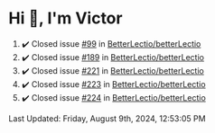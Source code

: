 <h1>Hi 👋, I'm Victor </h1>

<!--RECENT_ACTIVITY:start-->
1. ✔️ Closed issue [#99](https://github.com/BetterLectio/betterLectio/issues/99) in [BetterLectio/betterLectio](https://github.com/BetterLectio/betterLectio)<br>
2. ✔️ Closed issue [#189](https://github.com/BetterLectio/betterLectio/issues/189) in [BetterLectio/betterLectio](https://github.com/BetterLectio/betterLectio)<br>
3. ✔️ Closed issue [#221](https://github.com/BetterLectio/betterLectio/issues/221) in [BetterLectio/betterLectio](https://github.com/BetterLectio/betterLectio)<br>
4. ✔️ Closed issue [#223](https://github.com/BetterLectio/betterLectio/issues/223) in [BetterLectio/betterLectio](https://github.com/BetterLectio/betterLectio)<br>
5. ✔️ Closed issue [#224](https://github.com/BetterLectio/betterLectio/issues/224) in [BetterLectio/betterLectio](https://github.com/BetterLectio/betterLectio)<br>
<!--RECENT_ACTIVITY:end-->

<!--RECENT_ACTIVITY:last_update-->
Last Updated: Friday, August 9th, 2024, 12:53:05 PM
<!--RECENT_ACTIVITY:last_update_end-->
